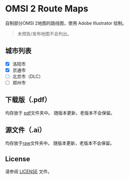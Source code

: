 # OMSI 2 Route Maps
自制部分OMSI 2地图的路线图，使用 Adobe Illustrator 绘制。
> 未预告/发布地图不会列出。

## 城市列表
- [x] 洛阳市
- [x] 京通市
- [ ] 北京市（DLC）
- [ ] 郑州市

## 下载版（.pdf）
均存放于 [pdf](pdf/)文件夹中。
随版本更新，老版本不会保留。

## 源文件（.ai）
均存放于[raw](raw/)文件夹中。
随版本更新，老版本不会保留。

## License
请参阅 [LICENSE](LICENSE) 文件。

